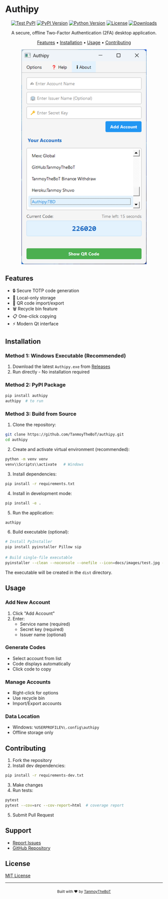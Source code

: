 # Authipy

<div align="center">

[![Test PyPI](https://img.shields.io/badge/dynamic/json?label=test.pypi&query=%24.info.version&url=https%3A%2F%2Ftest.pypi.org%2Fpypi%2FAuthipy%2Fjson&prefix=v)](https://test.pypi.org/project/Authipy/)
[![PyPI Version](https://img.shields.io/pypi/v/Authipy.svg)](https://pypi.org/project/Authipy)
[![Python Version](https://img.shields.io/badge/python-3.8%2B-blue.svg)](https://python.org)
[![License](https://img.shields.io/github/license/TanmoyTheBoT/authipy.svg)](LICENSE)
[![Downloads](https://img.shields.io/github/downloads/TanmoyTheBoT/authipy/total.svg)](https://github.com/TanmoyTheBoT/authipy/releases)

A secure, offline Two-Factor Authentication (2FA) desktop application.

[Features](#features) • [Installation](#installation) • [Usage](#usage) • [Contributing](#contributing)

<img src="https://raw.githubusercontent.com/TanmoyTheBoT/Authipy/master/docs/images/screenshot.png" alt="Authipy Screenshot" width="400">

</div>

## Features

- 🔒 Secure TOTP code generation
- 💾 Local-only storage
- 📱 QR code import/export
- 🗑️ Recycle bin feature
- 📋 One-click copying
- ⚡ Modern Qt interface

## Installation

### Method 1: Windows Executable (Recommended)
1. Download the latest `Authipy.exe` from [Releases](https://github.com/TanmoyTheBoT/authipy/releases)
2. Run directly - No installation required

### Method 2: PyPI Package
```bash
pip install authipy
authipy  # to run
```

### Method 3: Build from Source

1. Clone the repository:
```bash
git clone https://github.com/TanmoyTheBoT/authipy.git
cd authipy
```

2. Create and activate virtual environment (recommended):
```bash
python -m venv venv
venv\\Scripts\\activate   # Windows
```

3. Install dependencies:
```bash
pip install -r requirements.txt
```

4. Install in development mode:
```bash
pip install -e .
```

5. Run the application:
```bash
authipy
```

6. Build executable (optional):
```bash
# Install PyInstaller
pip install pyinstaller Pillow sip

# Build single-file executable
pyinstaller --clean --noconsole --onefile --icon=docs/images/test.jpg --name Authipy src/authipy/main.py
```

The executable will be created in the `dist` directory.

## Usage

### Add New Account
1. Click "Add Account"
2. Enter:
   - Service name (required)
   - Secret key (required)
   - Issuer name (optional)

### Generate Codes
- Select account from list
- Code displays automatically
- Click code to copy

### Manage Accounts
- Right-click for options
- Use recycle bin
- Import/Export accounts

### Data Location
- Windows: `%USERPROFILE%\.config\authipy`
- Offline storage only

## Contributing

1. Fork the repository
2. Install dev dependencies:
```bash
pip install -r requirements-dev.txt
```
3. Make changes
4. Run tests:
```bash
pytest
pytest --cov=src --cov-report=html  # coverage report
```
5. Submit Pull Request

## Support

- [Report Issues](https://github.com/TanmoyTheBoT/authipy/issues)
- [GitHub Repository](https://github.com/TanmoyTheBoT/authipy)

## License

[MIT License](LICENSE)

---
<div align="center">
<sub>Built with ❤️ by <a href="https://github.com/TanmoyTheBoT">TanmoyTheBoT</a></sub>
</div>